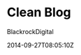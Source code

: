 ---
title: "Clean Blog"
github: https://github.com/BlackrockDigital/startbootstrap-clean-blog-jekyll
demo: http://blackrockdigital.github.io/startbootstrap-clean-blog-jekyll/
author: BlackrockDigital
ssg:
  - Jekyll
cms:
  - No Cms
css:
  - Bootstrap
date: 2014-09-27T08:05:10Z
github_branch: master
---